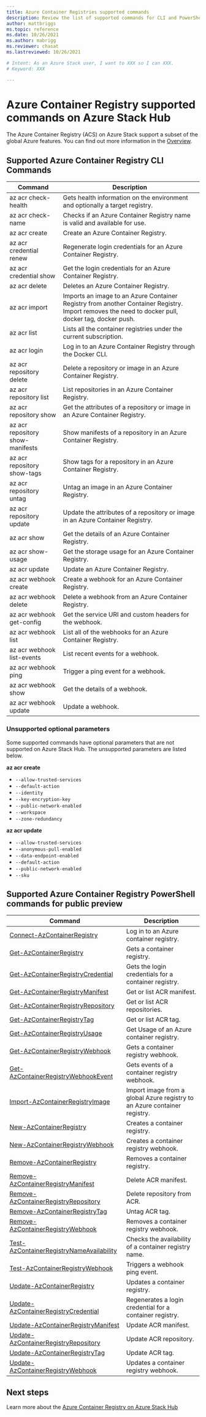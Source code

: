 ```yaml
---
title: Azure Container Registries supported commands 
description: Review the list of supported commands for CLI and PowerShell for Azure Container Registries on Azure Stack Hub.
author: mattbriggs
ms.topic: reference
ms.date: 10/26/2021
ms.author: mabrigg
ms.reviewer: chasat
ms.lastreviewed: 10/26/2021

# Intent: As an Azure Stack user, I want to XXX so I can XXX.
# Keyword: XXX

---
```


# Azure Container Registry supported commands on Azure Stack Hub

The Azure Container Registry (ACS) on Azure Stack support a subset of the global Azure
features. You can find out more information in the [Overview](container-registry-overview.md).

## Supported Azure Container Registry CLI Commands

| Command | Description |
|---|---|
| az acr check-health | Gets health information on the environment and optionally a target registry. |
| az acr check-name | Checks if an Azure Container Registry name is valid and available for use. |
| az acr create | Create an Azure Container Registry. |
| az acr credential renew | Regenerate login credentials for an Azure Container Registry. |
| az acr credential show | Get the login credentials for an Azure Container Registry. |
| az acr delete | Deletes an Azure Container Registry. |
| az acr import | Imports an image to an Azure Container Registry from another Container Registry. Import removes the need to docker pull, docker tag, docker push. |
| az acr list | Lists all the container registries under the current subscription. |
| az acr login | Log in to an Azure Container Registry through the Docker CLI. |
| az acr repository delete | Delete a repository or image in an Azure Container Registry. |
| az acr repository list | List repositories in an Azure Container Registry. |
| az acr repository show | Get the attributes of a repository or image in an Azure Container Registry. |
| az acr repository show-manifests | Show manifests of a repository in an Azure Container Registry. |
| az acr repository show-tags | Show tags for a repository in an Azure Container Registry. |
| az acr repository untag | Untag an image in an Azure Container Registry. |
| az acr repository update | Update the attributes of a repository or image in an Azure Container Registry. |
| az acr show | Get the details of an Azure Container Registry. |
| az acr show-usage | Get the storage usage for an Azure Container Registry. |
| az acr update | Update an Azure Container Registry. |
| az acr webhook create | Create a webhook for an Azure Container Registry. |
| az acr webhook delete | Delete a webhook from an Azure Container Registry. |
| az acr webhook get-config | Get the service URI and custom headers for the webhook. |
| az acr webhook list | List all of the webhooks for an Azure Container Registry. |
| az acr webhook list-events | List recent events for a webhook. |
| az acr webhook ping | Trigger a ping event for a webhook. |
| az acr webhook show | Get the details of a webhook. |
| az acr webhook update | Update a webhook. |

### Unsupported optional parameters

Some supported commands have optional parameters that are not supported on Azure Stack Hub. The unsupported parameters are listed below.

**az acr create**
 - `--allow-trusted-services`  
 - `--default-action`  
 - `--identity`  
 - `--key-encryption-key`  
 - `--public-network-enabled`  
 - `--workspace`  
 - `--zone-redundancy`  

**az acr update**
 - `--allow-trusted-services`
 - `--anonymous-pull-enabled`
 - `--data-endpoint-enabled`
 - `--default-action`
 - `--public-network-enabled`
 - `--sku`

## Supported Azure Container Registry PowerShell commands for public preview

| Command | Description |
|---|---|
| [Connect-AzContainerRegistry](/powershell/module/az.containerregistry/connect-azcontainerregistry?view=azps-5.9.0&preserve-view=true)                           | Log in to an Azure container registry.                                     |
| [Get-AzContainerRegistry](/powershell/module/az.containerregistry/get-azcontainerregistry?view=azps-5.9.0&preserve-view=true)                                   | Gets a container registry.                                                |
| [Get-AzContainerRegistryCredential](/powershell/module/az.containerregistry/get-azcontainerregistrycredential?view=azps-5.9.0&preserve-view=true)               | Gets the login credentials for a container registry.                      |
| [Get-AzContainerRegistryManifest](/powershell/module/az.containerregistry/get-azcontainerregistrymanifest?view=azps-5.9.0&preserve-view=true)                   | Get or list ACR manifest.                                                 |
| [Get-AzContainerRegistryRepository](/powershell/module/az.containerregistry/get-azcontainerregistryrepository?view=azps-5.9.0&preserve-view=true)               | Get or list ACR repositories.                                             |
| [Get-AzContainerRegistryTag](/powershell/module/az.containerregistry/get-azcontainerregistrytag?view=azps-5.9.0&preserve-view=true)                             | Get or list ACR tag.                                                      |
| [Get-AzContainerRegistryUsage](/powershell/module/az.containerregistry/get-azcontainerregistryusage?view=azps-5.9.0&preserve-view=true)                         | Get Usage of an Azure container registry.                                 |
| [Get-AzContainerRegistryWebhook](/powershell/module/az.containerregistry/get-azcontainerregistrywebhook?view=azps-5.9.0&preserve-view=true)                     | Gets a container registry webhook.                                        |
| [Get-AzContainerRegistryWebhookEvent](/powershell/module/az.containerregistry/get-azcontainerregistrywebhookevent?view=azps-5.9.0&preserve-view=true)           | Gets events of a container registry webhook.                              |
| [Import-AzContainerRegistryImage](/powershell/module/az.containerregistry/import-azcontainerregistryimage?view=azps-5.9.0&preserve-view=true)                   | Import image from a global Azure registry to an Azure container registry. |
| [New-AzContainerRegistry](/powershell/module/az.containerregistry/new-azcontainerregistry?view=azps-5.9.0&preserve-view=true)                                   | Creates a container registry.                                             |
| [New-AzContainerRegistryWebhook](/powershell/module/az.containerregistry/new-azcontainerregistrywebhook?view=azps-5.9.0&preserve-view=true)                     | Creates a container registry webhook.                                     |
| [Remove-AzContainerRegistry](/powershell/module/az.containerregistry/remove-azcontainerregistry?view=azps-5.9.0&preserve-view=true)                             | Removes a container registry.                                             |
| [Remove-AzContainerRegistryManifest](/powershell/module/az.containerregistry/remove-azcontainerregistrymanifest?view=azps-5.9.0&preserve-view=true)             | Delete ACR manifest.                                                      |
| [Remove-AzContainerRegistryRepository](/powershell/module/az.containerregistry/remove-azcontainerregistryrepository?view=azps-5.9.0&preserve-view=true)         | Delete repository from ACR.                                               |
| [Remove-AzContainerRegistryTag](/powershell/module/az.containerregistry/remove-azcontainerregistrytag?view=azps-5.9.0&preserve-view=true)                       | Untag ACR tag.                                                            |
| [Remove-AzContainerRegistryWebhook](/powershell/module/az.containerregistry/remove-azcontainerregistrywebhook?view=azps-5.9.0&preserve-view=true)               | Removes a container registry webhook.                                     |
| [Test-AzContainerRegistryNameAvailability](/powershell/module/az.containerregistry/test-azcontainerregistrynameavailability?view=azps-5.9.0&preserve-view=true) | Checks the availability of a container registry name.                     |
| [Test-AzContainerRegistryWebhook](/powershell/module/az.containerregistry/test-azcontainerregistrywebhook?view=azps-5.9.0&preserve-view=true)                   | Triggers a webhook ping event.                                            |
| [Update-AzContainerRegistry](/powershell/module/az.containerregistry/update-azcontainerregistry?view=azps-5.9.0&preserve-view=true)                             | Updates a container registry.                                             |
| [Update-AzContainerRegistryCredential](/powershell/module/az.containerregistry/update-azcontainerregistrycredential?view=azps-5.9.0&preserve-view=true)         | Regenerates a login credential for a container registry.                  |
| [Update-AzContainerRegistryManifest](/powershell/module/az.containerregistry/update-azcontainerregistrymanifest?view=azps-5.9.0&preserve-view=true)             | Update ACR manifest.                                                      |
| [Update-AzContainerRegistryRepository](/powershell/module/az.containerregistry/update-azcontainerregistryrepository?view=azps-5.9.0&preserve-view=true)         | Update ACR repository.                                                    |
| [Update-AzContainerRegistryTag](/powershell/module/az.containerregistry/update-azcontainerregistrytag?view=azps-5.9.0&preserve-view=true)                       | Update ACR tag.                                                           |
| [Update-AzContainerRegistryWebhook](/powershell/module/az.containerregistry/update-azcontainerregistrywebhook?view=azps-5.9.0&preserve-view=true)               | Updates a container registry webhook.                                     |

## Next steps

Learn more about the [Azure Container Registry on Azure Stack Hub](container-registry-overview.md)